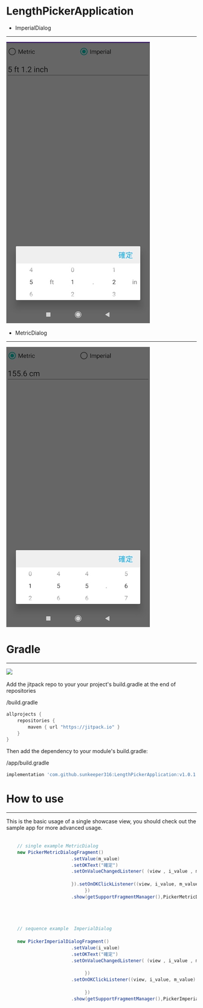 # LengthPickerApplication


* ImperialDialog
--------

![Logo](https://raw.githubusercontent.com/sunkeeper316/LengthPickerApplication/master/IMG/IMG_ImperialDialog.jpg)
* MetricDialog
--------

![Logo](https://raw.githubusercontent.com/sunkeeper316/LengthPickerApplication/master/IMG/IMG_MetricDialog.jpg)


# Gradle
--------

[![](https://jitpack.io/v/sunkeeper316/LengthPickerApplication.svg)](https://jitpack.io/#sunkeeper316/LengthPickerApplication)

Add the jitpack repo to your your project's build.gradle at the end of repositories 

/build.gradle
```groovy
allprojects {
	repositories {
		maven { url "https://jitpack.io" }
	}
}
```

Then add the dependency to your module's build.gradle:

/app/build.gradle
```groovy
implementation 'com.github.sunkeeper316:LengthPickerApplication:v1.0.1'
```

# How to use
--------
This is the basic usage of a single showcase view, you should check out the sample app for more advanced usage.

```java

	// single example MetricDialog
	new PickerMetricDialogFragment()
                        .setValue(m_value)
                        .setOKText("確定")
                        .setOnValueChangedListener( (view , i_value , m_value) -> {
                            
                        }).setOnOKClickListener((view, i_value, m_value) -> {
                             })
                        .show(getSupportFragmentManager(),PickerMetricDialogFragment.TAG);
                
                
                
                
	// sequence example  ImperialDialog    
    
    new PickerImperialDialogFragment()
                        .setValue(i_value)
                        .setOKText("確定")
                        .setOnValueChangedListener( (view , i_value , m_value) -> {
                            
                             })
                        .setOnOKClickListener((view, i_value, m_value) -> {
                            
                             })
                        .show(getSupportFragmentManager(),PickerImperialDialogFragment.TAG);
	
                
```

[3]: https://code.google.com/p/android-flowtextview/
[4]: https://img.shields.io/github/release/deano2390/MaterialShowcaseView.svg?label=JitPack